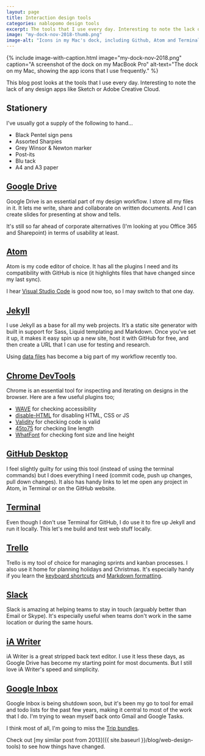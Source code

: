 ```yaml
---
layout: page
title: Interaction design tools
categories: nablopomo design tools
excerpt: The tools that I use every day. Interesting to note the lack of any design apps like Sketch.
image: "my-dock-nov-2018-thumb.png"
image-alt: "Icons in my Mac's dock, including Github, Atom and Terminal"
---
```


{% include image-with-caption.html
  image="my-dock-nov-2018.png"
  caption="A screenshot of the dock on my MacBook Pro"
  alt-text="The dock on my Mac, showing the app icons that I use frequently."
%}

<p class="lede">This blog post looks at the tools that I use every day. Interesting to note the lack of any design apps like Sketch or Adobe Creative Cloud.</p>

## Stationery

I've usually got a supply of the following to hand…

- Black Pentel sign pens
- Assorted Sharpies
- Grey Winsor & Newton marker
- Post-its
- Blu tack
- A4 and A3 paper

## [Google Drive](https://www.google.com/drive/)

Google Drive is an essential part of my design workflow. I store all my files in it. It lets me write, share and collaborate on written documents. And I can create slides for presenting at show and tells.

It's still so far ahead of corporate alternatives (I'm looking at you Office 365 and Sharepoint) in terms of usability at least.

## [Atom](https://atom.io/)

Atom is my code editor of choice. It has all the plugins I need and its compatibility with GitHub is nice (it highlights files that have changed since my last sync).

I hear [Visual Studio Code](https://code.visualstudio.com/) is good now too, so I may switch to that one day.

## [Jekyll](https://jekyllrb.com/)

I use Jekyll as a base for all my web projects. It’s a static site generator with built in support for Sass, Liquid templating and Markdown. Once you've set it up, it makes it easy spin up a new site, host it with GitHub for free, and then create a URL that I can use for testing and research.

Using [data files](https://jekyllrb.com/docs/datafiles/) has become a big part of my workflow recently too.

## [Chrome DevTools](https://developers.google.com/web/tools/chrome-devtools/)

Chrome is an essential tool for inspecting and iterating on designs in the browser. Here are a few useful plugins too;

- [WAVE](https://chrome.google.com/webstore/detail/wave-evaluation-tool/jbbplnpkjmmeebjpijfedlgcdilocofh) for checking accessibility
- [disable-HTML](https://chrome.google.com/webstore/detail/disable-html/lfhjgihpknekohffabeddfkmoiklonhm?hl=en) for disabling HTML, CSS or JS
- [Validity](https://chrome.google.com/webstore/detail/validity/bbicmjjbohdfglopkidebfccilipgeif?hl=en-GB) for checking code is valid
- [45to75](https://chrome.google.com/webstore/detail/45to75/efmppndinjbljeellfdkpghgblenbcdd) for checking line length
- [WhatFont](https://chrome.google.com/webstore/detail/whatfont/jabopobgcpjmedljpbcaablpmlmfcogm?hl=en) for checking font size and line height

## [GitHub Desktop](https://desktop.github.com/)

I feel slightly guilty for using this tool (instead of using the terminal commands) but I does everything I need (commit code, push up changes, pull down changes). It also has handy links to let me open any project in Atom, in Terminal or on the GitHub website.

## [Terminal](https://support.apple.com/en-gb/guide/terminal/welcome/mac)

Even though I don't use Terminal for GitHub, I do use it to fire up Jekyll and run it locally. This let's me build and test web stuff locally.

## [Trello](https://trello.com)

Trello is my tool of choice for managing sprints and kanban processes. I also use it home for planning holidays and Christmas. It's especially handy if you learn the [keyboard shortcuts](https://trello.com/shortcuts) and [Markdown formatting](https://help.trello.com/article/821-using-markdown-in-trello).

## [Slack](https://slack.com/)

Slack is amazing at helping teams to stay in touch (arguably better than Email or Skype). It's especially useful when teams don't work in the same location or during the same hours.

## [iA Writer](https://ia.net/writer)

iA Writer is a great stripped back text editor. I use it less these days, as Google Drive has become my starting point for most documents. But I still love iA Writer's speed and simplicity.

## [Google Inbox](https://www.google.co.uk/inbox/)

Google Inbox is being shutdown soon, but it's been my go to tool for email and todo lists for the past few years, making it central to most of the work that I do. I'm trying to wean myself back onto Gmail and Google Tasks.

I think most of all, I'm going to miss the [Trip bundles](https://support.google.com/inbox/answer/6228360?hl=en-GB).

Check out [my similar post from 2013]({{ site.baseurl }}/blog/web-design-tools) to see how things have changed.
